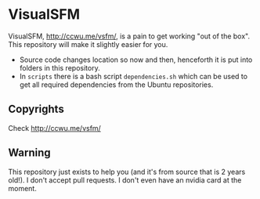 # VisualSFM

VisualSFM, http://ccwu.me/vsfm/, is a pain to get working "out of the box". This repository will make it slightly easier for you.

* Source code changes location so now and then, henceforth it is put into folders in this repository.
* In `scripts` there is a bash script `dependencies.sh` which can be used to get all required dependencies from the Ubuntu repositories.

## Copyrights

Check http://ccwu.me/vsfm/

## Warning

This repository just exists to help you (and it's from source that is 2 years old!). I don't accept pull requests. I don't even have an nvidia card at the moment.
